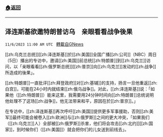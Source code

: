 ###  [:house:返回](README.md)
---


## 泽连斯基欲邀特朗普访乌　亲眼看看战争後果
`11/6/2023 11:00 AM UTC ` [轉載自GNews](https://gnews.org/articles/1929776)

[[zh:乌克兰总统]][[zh:泽连斯基]]於[[zh:美国]]全国广播[[zh:公司]]（NBC）周日（5日）播出的专访中，邀请[[zh:美国]]前总统[[zh:特朗普]]到[[zh:乌克兰]]访问，以「亲眼看看[[zh:俄罗斯总统]][[zh:普京]]向[[zh:乌克兰]]发动的[[zh:战争]]所造成的後果」。

[[zh:特朗普]]一直批评[[zh:拜登政府]]对[[zh:基辅]]的支持，扬言一旦他重返[[zh:白宫]]，可能在24小时内就结束[[zh:俄乌战争]]。对此，[[zh:泽连斯基]]说：「如果他（[[zh:特朗普]]）能来这里，我需要用24分钟时间向[[zh:特朗普]]总统说明他处理不了这场[[zh:战争]]，他无法带来和平，原因在於[[zh:普京]]。」

在专访中，[[zh:泽连斯基]]再次呼吁[[zh:美国]]提供更多军事援助，否则[[zh:美军]]最终可能会被卷入[[zh:欧洲]]与[[zh:俄罗斯]]之间的更大冲突，「如果我们（[[zh:乌克兰]]人）全部被[[zh:俄罗斯]]杀害，他们将会攻击[[zh:北约]][[zh:国家]]，到时候你们（[[zh:美国]]）就会把你们的儿女送到前线去」。
